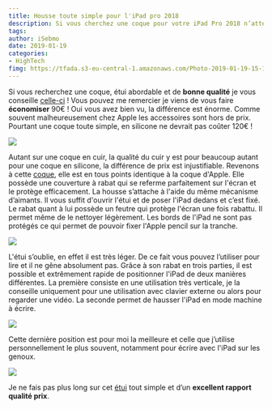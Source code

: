 ```yaml
---
title: Housse toute simple pour l'iPad pro 2018
description: Si vous cherchez une coque pour votre iPad Pro 2018 n’attendez plus et oubliez celle d’Apple. Voici une coque à l'identique de celle proposée par Apple et beaucoup moins chère. 
tags: 
author: iSebmo
date: 2019-01-19
categories: 
- HighTech
fimg: https://tfada.s3-eu-central-1.amazonaws.com/Photo-2019-01-19-15-12.jpeg
---
```


Si vous recherchez une coque, étui abordable et de **bonne qualité** je vous conseille [celle-ci](https://www.amazon.fr/dp/B07HQJNGZQ/?tag=tfadafr-21) ! Vous pouvez me remercier je viens de vous faire **économiser** 90€ ! Oui vous avez bien vu, la différence est énorme. Comme souvent malheureusement chez Apple les accessoires sont hors de prix. Pourtant une coque toute simple, en silicone ne devrait pas coûter 120€ !

![](https://tfada.s3-eu-central-1.amazonaws.com/Photo-2019-01-19-15-14.jpeg)

Autant sur une coque en cuir, la qualité du cuir y est pour beaucoup autant pour une coque en silicone, la différence de prix est injustifiable. 
Revenons à cette [coque](https://www.amazon.fr/dp/B07HQJNGZQ/?tag=tfadafr-21), elle est en tous points identique à la coque d'Apple. Elle possède une couverture à rabat qui se referme parfaitement sur l'écran et le protège efficacement. 
La housse s’attache à l'aide du même mécanisme d’aimants. Il vous suffit d'ouvrir l'étui et de poser l'iPad dedans et c’est fixé. 
Le rabat quant à lui possède un feutre qui protège l'écran une fois rabattu. Il permet même de le nettoyer légèrement. 
Les bords de l'iPad ne sont pas protégés ce qui permet de pouvoir fixer l'Apple pencil sur la tranche. 

![](https://tfada.s3-eu-central-1.amazonaws.com/Photo-2019-01-19-15-13.jpeg)

L'étui s’oublie, en effet il est très léger. De ce fait vous pouvez l’utiliser pour lire et il ne gêne absolument pas. Grâce à son rabat en trois parties, il est possible et extrêmement rapide de positionner l'iPad de deux manières différentes. La première consiste en une utilisation très verticale, je la conseille uniquement pour une utilisation avec clavier externe ou alors pour regarder une vidéo. La seconde permet de hausser l'iPad en mode machine à écrire. 

![](https://tfada.s3-eu-central-1.amazonaws.com/Photo-2019-01-19-15-11.jpeg)

Cette dernière position est pour moi la meilleure et celle que j’utilise personnellement le plus souvent, notamment pour écrire avec l'iPad sur les genoux. 

![](https://tfada.s3-eu-central-1.amazonaws.com/Photo-2019-01-19-15-10.jpeg)

Je ne fais pas plus long sur cet [étui](https://www.amazon.fr/dp/B07HQJNGZQ/?tag=tfadafr-21) tout simple et d’un **excellent rapport qualité prix**. 